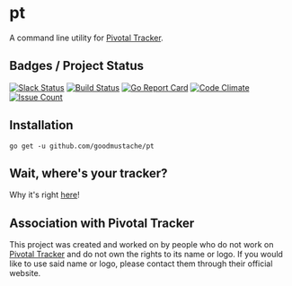 # pt
A command line utility for [Pivotal Tracker](https://www.pivotaltracker.com/).

## Badges / Project Status
[![Slack Status](http://ptslack.cfapps.io/badge.svg)](http://ptslack.cfapps.io) [![Build Status](https://travis-ci.org/goodmustache/pt.svg?branch=master)](https://travis-ci.org/goodmustache/pt) [![Go Report Card](https://goreportcard.com/badge/github.com/goodmustache/pt)](https://goreportcard.com/report/github.com/goodmustache/pt) [![Code Climate](https://codeclimate.com/github/goodmustache/pt/badges/gpa.svg)](https://codeclimate.com/github/goodmustache/pt) [![Issue Count](https://codeclimate.com/github/goodmustache/pt/badges/issue_count.svg)](https://codeclimate.com/github/goodmustache/pt)

## Installation

```
go get -u github.com/goodmustache/pt
```

## Wait, where's your tracker?
Why it's right [here](https://www.pivotaltracker.com/n/projects/1593533)!

## Association with Pivotal Tracker
This project was created and worked on by people who do not work on [Pivotal Tracker](https://www.pivotaltracker.com/) and do not own the rights to its name or logo. If you would like to use said name or logo, please contact them through their official website.
